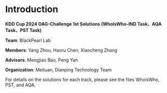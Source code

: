 
# Introduction

**KDD Cup 2024 OAG-Challenge 1st Solutions (WhoIsWho-IND Task、AQA Task、PST Task)**

**Team**: BlackPearl Lab

**Members**: Yang Zhou, Haoru Chen, Xiaocheng Zhang

**Advisors**: Mengjiao Bao, Peng Yan

**Organization**: Meituan, Dianping Technology Team

For details on the solutions for each track, please see the files WhoisWho, PST, and AQA.
